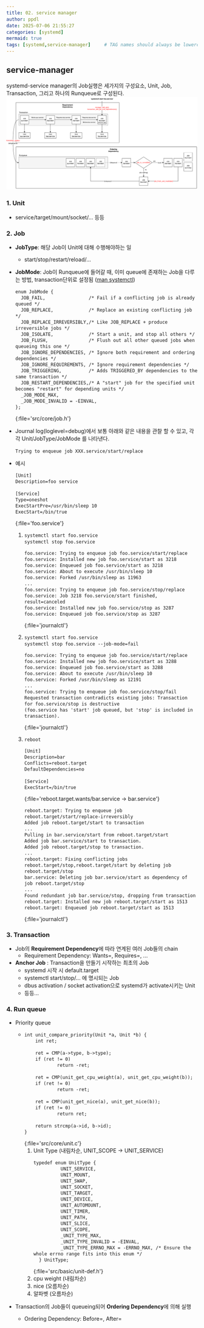 ```yaml
---
title: 02. service manager
author: ppdl
date: 2025-07-06 21:55:27
categories: [systemd]
mermaid: true
tags: [systemd,service-manager]     # TAG names should always be lowercase
---
```


## service-manager

systemd-service manager의 Job실행은 세가지의 구성요소, Unit, Job, Transaction, 그리고 하나의 Runqueue로 구성된다.
![service-manager](/assets/drawio/service-manager.svg)

### 1. Unit
   - service/target/mount/socket/... 등등

### 2. Job
   - **JobType**: 해당 Job이 Unit에 대해 수행해야하는 일
        - start/stop/restart/reload/...
   - **JobMode**: Job이 Runqueue에 들어갈 때, 이미 queue에 존재하는 Job을 다루는 방법, transaction단위로 설정됨 ([man systemctl](https://www.freedesktop.org/software/systemd/man/latest/systemctl.html#--job-mode=))
      ```
      enum JobMode {
        JOB_FAIL,                /* Fail if a conflicting job is already queued */
        JOB_REPLACE,             /* Replace an existing conflicting job */
        JOB_REPLACE_IRREVERSIBLY,/* Like JOB_REPLACE + produce irreversible jobs */
        JOB_ISOLATE,             /* Start a unit, and stop all others */
        JOB_FLUSH,               /* Flush out all other queued jobs when queueing this one */
        JOB_IGNORE_DEPENDENCIES, /* Ignore both requirement and ordering dependencies */
        JOB_IGNORE_REQUIREMENTS, /* Ignore requirement dependencies */
        JOB_TRIGGERING,          /* Adds TRIGGERED_BY dependencies to the same transaction */
        JOB_RESTART_DEPENDENCIES,/* A "start" job for the specified unit becomes "restart" for depending units */
        _JOB_MODE_MAX,
        _JOB_MODE_INVALID = -EINVAL,
      };
      ```
      {:file='src/core/job.h'}
   - Journal log(loglevel=debug)에서 보통 아래와 같은 내용을 관찰 할 수 있고, 각각 Unit/JobType/JobMode 를 나타낸다.

     ```Trying to enqueue job XXX.service/start/replace``` 

   - 예시
     ```
     [Unit]
     Description=foo service

     [Service]
     Type=oneshot
     ExecStartPre=/usr/bin/sleep 10
     ExecStart=/bin/true
     ```
     {:file='foo.service'}

     1. ``systemctl start foo.service``<br/>
        ``systemctl stop foo.service``

        ```
        foo.service: Trying to enqueue job foo.service/start/replace
        foo.service: Installed new job foo.service/start as 3218
        foo.service: Enqueued job foo.service/start as 3218
        foo.service: About to execute /usr/bin/sleep 10
        foo.service: Forked /usr/bin/sleep as 11963
        ...
        foo.service: Trying to enqueue job foo.service/stop/replace
        foo.service: Job 3218 foo.service/start finished, result=canceled
        foo.service: Installed new job foo.service/stop as 3287
        foo.service: Enqueued job foo.service/stop as 3287
        ```
        {:file='journalctl'}
     2. ``systemctl start foo.service``<br/>
        ``systemctl stop foo.service --job-mode=fail``

        ```
        foo.service: Trying to enqueue job foo.service/start/replace
        foo.service: Installed new job foo.service/start as 3288
        foo.service: Enqueued job foo.service/start as 3288
        foo.service: About to execute /usr/bin/sleep 10
        foo.service: Forked /usr/bin/sleep as 12191
        ...
        foo.service: Trying to enqueue job foo.service/stop/fail
        Requested transaction contradicts existing jobs: Transaction for foo.service/stop is destructive
        (foo.service has 'start' job queued, but 'stop' is included in transaction).
        ```
        {:file='journalctl'}
     3. ``reboot``
        ```
        [Unit]
        Description=bar
        Conflicts=reboot.target
        DefaultDependencies=no
     
        [Service]
        ExecStart=/bin/true
        ```
        {:file='reboot.target.wants/bar.service -> bar.service'}
        ```
        reboot.target: Trying to enqueue job reboot.target/start/replace-irreversibly
        Added job reboot.target/start to transaction
        ...
        Pulling in bar.service/start from reboot.target/start
        Added job bar.service/start to transaction.
        Added job reboot.target/stop to transaction.
        ...
        reboot.target: Fixing conflicting jobs reboot.target/stop,reboot.target/start by deleting job reboot.target/stop
        bar.service: Deleting job bar.service/start as dependency of job reboot.target/stop
        ...
        Found redundant job bar.service/stop, dropping from transaction
        reboot.target: Installed new job reboot.target/start as 1513
        reboot.target: Enqueued job reboot.target/start as 1513
        ```
        {:file='journalctl'}


### 3. Transaction
   - Job의 **Requirement Dependency**에 따라 연계된 여러 Job들의 chain
      - Requirement Dependency: Wants=, Requires=, ...
   - **Anchor Job** : Transaction을 만들기 시작하는 최초의 Job
      - systemd 시작 시 default.target
      - systemctl start/stop/... <Unit> 에 명시되는 Job
      - dbus activation / socket activation으로 systemd가 activate시키는 Unit
      - 등등...

### 4. Run queue
   - Priority queue
      - ```
        int unit_compare_priority(Unit *a, Unit *b) {
            int ret;

            ret = CMP(a->type, b->type);
            if (ret != 0)
                    return -ret;

            ret = CMP(unit_get_cpu_weight(a), unit_get_cpu_weight(b));
            if (ret != 0)
                    return -ret;

            ret = CMP(unit_get_nice(a), unit_get_nice(b));
            if (ret != 0)
                    return ret;

            return strcmp(a->id, b->id);
        }
        ```
        {:file='src/core/unit.c'}
           1. Unit Type (내림차순, UNIT_SCOPE -> UNIT_SERVICE)
              ```
              typedef enum UnitType {
                        UNIT_SERVICE,
                        UNIT_MOUNT,
                        UNIT_SWAP,
                        UNIT_SOCKET,
                        UNIT_TARGET,
                        UNIT_DEVICE,
                        UNIT_AUTOMOUNT,
                        UNIT_TIMER,
                        UNIT_PATH,
                        UNIT_SLICE,
                        UNIT_SCOPE,
                        _UNIT_TYPE_MAX,
                        _UNIT_TYPE_INVALID = -EINVAL,
                        _UNIT_TYPE_ERRNO_MAX = -ERRNO_MAX, /* Ensure the whole errno range fits into this enum */
                } UnitType;
              ```
              {:file='src/basic/unit-def.h'}
           2. cpu weight (내림차순)
           3. nice (오름차순)
           4. 알파벳 (오름차순)

   - Transaction의 Job들이 queueing되어 **Ordering Dependency**에 의해 실행
      - Ordering Dependency: Before=, After=

